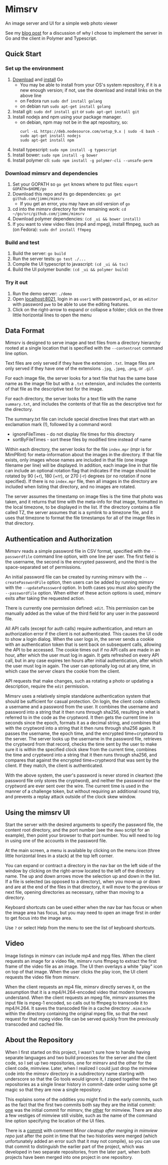 # Mimsrv
An image server and UI for a simple web photo viewer

See my
[blog post](http://jim-mcbeath.blogspot.com/2018/03/golang-server-polymer-typescript-client.html)
for a discussion of why I chose to implement the server in Go and the
client in Polymer and Typescript.

## Quick Start

### Set up the environment

1. [Download](https://golang.org/dl/) and [install](https://golang.org/doc/install) Go
   * You may be able to install from your OS's system repository,
     if it is a new enough version; if not, use the
     download and install links on the above line
   * on Fedora run `sudo dnf install golang`
   * on debian run `sudo apt-get install golang`
1. Install git: `sudo dnf install git` or `sudo apt-get install git`
1. Install nodejs and npm using your package manager.
   * on debian, npm may not be in the apt repository, so:
       ```
       curl -sL https://deb.nodesource.com/setup_9.x | sudo -E bash -
       sudo apt-get install nodejs
       sudo apt-get install npm
       ```
1. Install typescript: `sudo npm install -g typescript`
1. Install bower: `sudo npm install -g bower`
1. Install polymer cli: `sudo npm install -g polymer-cli --unsafe-perm`

### Download mimsrv and dependencies

1. Set your GOPATH so `go get` knows where to put files:
   `export GOPATH=$HOME/go`
1. Download this repo and its go dependencies: `go get github.com/jimmc/mimsrv`
    * If you get an error, you may have an old version of `go`
1. cd into the mimsrv directory for the remaining work: `cd ~/go/src/github.com/jimmc/mimsrv`
1. Download polymer dependencies: `(cd _ui && bower install)`
1. If you want to view video files (mp4 and mpeg), install ffmpeg,
   such as (on Fedora): `sudo dnf install ffmpeg`

### Build and test

1. Build the server: `go build`
1. Run the server tests: `go test ./...`
1. Compile the UI typescript to javascript: `(cd _ui && tsc)`
1. Build the UI polymer bundle: `(cd _ui && polymer build)`

### Try it out

1. Run the demo server: `./demo`
1. Open [localhost:8021](http://localhost:8021/), login in as `user1` with password `pw1`,
   or as `editor` with password `pwe` to be able to use the editing features.
1. Click on the right-arrow to expand or collapse a folder;
   click on the three little horizontal lines to open the menu

## Data Format

Mimsrv is designed to serve image and text files from a directory hierarchy
rooted at a single location that is specified with the `--contentroot`
command line option.

Text files are only served if they have the extension `.txt`.
Image files are only served if they have one of the extensions
`.jpg`, `.jpeg`, `.png`, or `.gif`.

For each image file, the server looks for a text file that has the same
base name as the image file but with a `.txt` extension, and includes
the contents of that file as the descriptive text for the image.

For each directory, the server looks for a text file with the name
`summary.txt`, and includes the contents of that file as the
descriptive text for the directory.

The summary.txt file can include special directive lines that start
with an exclamation mark (!), followed by a command word:

*  ignoreFileTimes - do not display file times for this directory
*  sortByFileTimes - sort these files by modified time instead of name

Within each directory, the server looks for the file `index.mpr`
(mpr is for MimPRint) for meta-information about the images in the
directory. If that file exists, only images whose names are included
in that file (one image filename per line) will be displayed.
In addition, each image line in that file can include an optional
rotation flag that indicates if the image should be rotated by
90 (+r), 180 (+rr), or 270 (-r) degrees (or no rotation if none specified).
If there is no `index.mpr` file, then all images in the directory are
included when listing that directory, and no images are rotated.

The server assumes the timestamp on image files is the time that photo
was taken, and it returns that time with the meta-info for that image,
formatted in the local timezone, to be displayed in the list.
If the directory contains a file called TZ, the server assumes that is
a symlink to a timezone file, and it uses that timezone to format
the file timestamps for all of the image files in that directory.

## Authentication and Authorization

Mimsrv reads a simple password file in CSV format, specified with the
`--passwordfile` command line option, with one line per user.
The first field is the username, the second is the encrypted password,
and the third is the space-separated set of permissions.

An initial password file can be created by running mimsrv with the
`--createPasswordFile` option, then users can be added by running mimsrv
with the `--updatePasssword` option. In both cases you must also specify
the `--passwordfile` option. When either of these action options is used,
mimsrv exits after taking the requested action.

There is currently one permission defined: `edit`. This permission can
be manually added as the value of the third field for any user in the
password file.

All API calls (except for auth calls) require authentication, and
return an authorization error if the client is not authenticated. This
causes the UI code to show a login dialog. When the user logs in, the
server sends a cookie with an authentication token that is sent back on
subsequent calls, allowing the API to be accessed.
The cookie times out if no API calls are made in an hour, after which
the user must log in again.
It gets refreshed on every API call, but in any case expires ten hours after
initial authentication, after which the user must log in again.
The user can optionally log out at any time, in which case the
server clears the cookie from the client.

API requests that make changes, such as rotating a photo or updating
a description, require the `edit` permission.

Mimsrv uses a relatively simple standalone authentication system that
should be sufficient for casual protection. On login, the client code
collects a username and a password from the user. It combines the username
and password into a string that it then runs through sha256, resulting
in what is referred to in the code as the cryptword. It then gets the
current time in seconds since the epoch, formats it as a decimal string,
and combines that with the cryptword into a string that it then runs
through sha256 again. It passes the username, the epoch time, and the
encrypted time+cryptword to the server. The server looks up the username
in the password file, retrieves the cryptword from that record, checks
the time sent by the user to make sure it is within the specified clock skew
from the current time, combines the time and cryptword into a string that
it then runs through sha256, and compares that against the encrypted
time+cryptword that was sent by the client. If they match, the client
is authenticated.

With the above system, the user's password is never stored in cleartext
(the password file only stores the cryptword), and neither the password
nor the cryptword are ever sent over the wire. The current time is used in
the manner of a challenge token, but without requiring an additional round
trip, and prevents a replay attack outside of the clock skew window.

## Using the mimsrv UI

Start the server with the desired arguments to specify the password file,
the content root directory, and the port number (see the `demo` script
for an example), then point your browser to
that port number. You will need to log in using one of the accounts in
the password file.

At the main screen, a menu is available by clicking on the menu icon (three
little horizontal lines in a stack) at the top left corner.

You can expand or contract a directory in the nav bar on the left side of
the window by clicking on the right-arrow located to the left of the
directory name. The up and down arrows move the selection up and down in
the list. If a file is selected (as opposed to a directory), when you
move up or down and are at the end of the files in that directory, it
will move to the previous or next file, opening directories as necessary,
rather than moving to a directory.

Keyboard shortcuts can be used either when the nav bar has focus or when
the image area has focus, but you may need to open an image first in order
to get focus into the image area.

Use `?` or select Help from the menu to see the list of keyboard shortcuts.

## Video

Image listings in mimsrv can include mp4 and mpg files. When the client
requests an image for a video file, mimsrv runs ffmpeg to extract the first
frame of the video file as an image. The UI then overlays
a white "play" icon on top of that image. When the user clicks the play
icon, the UI client requests the video file from mimsrv.

When the client requests an mp4 file, mimsrv directly serves it, on the
assumption that it is a mp4/H.264-encoded video that modern browsers
understand. When the client requests an mpeg file, mimsrv assumes the
input file is mpeg-1 encoded, so calls out to ffmpeg to transcode it to
mp4/H.264. It saves the transcoded file in a cache directory `.mimcache`
within the directory containing the original mpeg file, so that the next
request for that mpeg video file can be served quickly from the previously
transcoded and cached file.

## About the Repository

When I first started on this project, I wasn't sure how to handle
having separate languages and two build processes for the server
and the client code, so I set up two repositories, one for mimsrv
and the other for the client code, mimview. Later, when I realized
I could just drop the mimview code into the mimsrv directory in a
subdirectory name starting with underscore so that the Go tools would ignore it,
I zipped together the two repositories as a single linear history in
commit-date order using some git magic so that
they are now a single repository.

This explains some of the oddities you might find in the early
commits, such as the fact that the first two commits both say they
are the initial commit:
[one](https://github.com/jimmc/mimsrv/commit/f7c7cf29d9e47b98aa26fbc2b23aa6ad4fa5a38e)
was the initial commit for mimsrv, the
[other](https://github.com/jimmc/mimsrv/commit/6a9c1172a70e2c6d23a362b0655c39f428c13105)
for mimview. There are also a few vestiges of mimview still
visible, such as the name of the command line option specifying the
location of the UI files.

There is a
[commit](https://github.com/jimmc/mimsrv/commit/525b53edc37dc5b9fc4645ef6e79b6c57128ec3c)
with comment <i>Minor cleanup after merging in mimview repo</i>
just after the point in time that the two histories
were merged (which unfortunately added an error such that it may not compile),
so you can use that commit to distinguish the earlier part of the project,
which was developed in two separate repositories, from the later part,
when both projects have been merged into one project in one repository.
